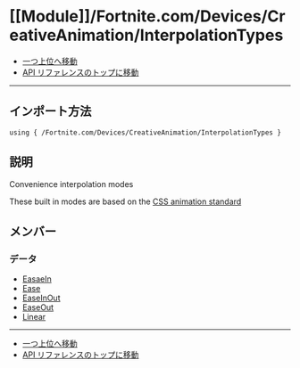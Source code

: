 # [[Module]]/Fortnite.com/Devices/CreativeAnimation/InterpolationTypes

- [一つ上位へ移動](../main.md)
- [API リファレンスのトップに移動](../../../../main.md)

---

## インポート方法

```verse
using { /Fortnite.com/Devices/CreativeAnimation/InterpolationTypes }
```

## 説明

Convenience interpolation modes

These built in modes are based on the [CSS animation standard](https://www.w3.org/TR/css-easing-1/)

## メンバー

### データ

- [EasaeIn](./D_EasaeIn/main.md)
- [Ease](./D_Ease/main.md)
- [EaseInOut](./D_EaseInOut/main.md)
- [EaseOut](./D_EaseOut/main.md)
- [Linear](./D_Linear/main.md)

---

- [一つ上位へ移動](../main.md)
- [API リファレンスのトップに移動](../../../../main.md)
